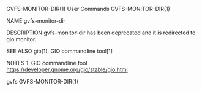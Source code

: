 GVFS-MONITOR-DIR(1)                                                                          User Commands                                                                         GVFS-MONITOR-DIR(1)

NAME
       gvfs-monitor-dir

DESCRIPTION
       gvfs-monitor-dir has been deprecated and it is redirected to gio monitor.

SEE ALSO
       gio(1), GIO commandline tool[1]

NOTES
        1. GIO commandline tool
           https://developer.gnome.org/gio/stable/gio.html

gvfs                                                                                                                                                                               GVFS-MONITOR-DIR(1)
